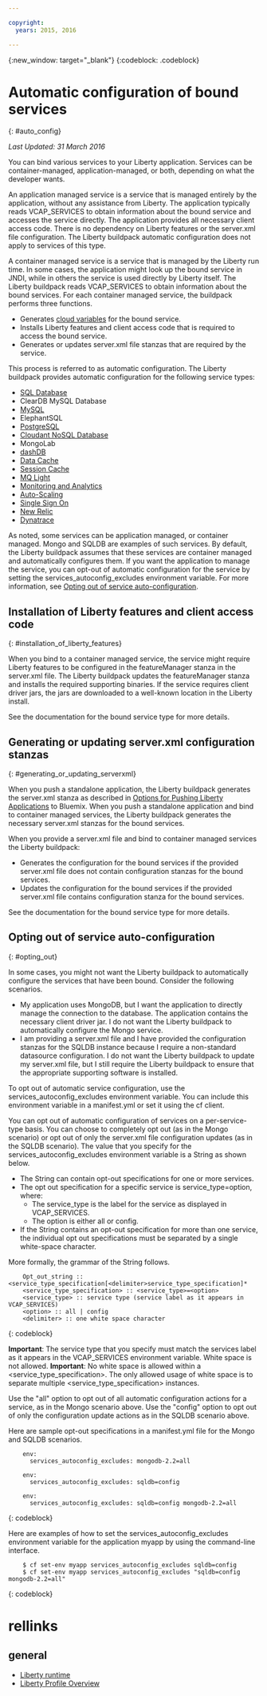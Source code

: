 ```yaml
---

copyright:
  years: 2015, 2016

---
```


{:new_window: target="_blank"}
{:codeblock: .codeblock}


# Automatic configuration of bound services
{: #auto_config}

*Last Updated: 31 March 2016*

You can bind various services to your Liberty application. Services can be container-managed, application-managed, or both, depending on what the developer wants.

An application managed service is a service that is managed entirely by the application, without any assistance from Liberty. The application typically reads VCAP_SERVICES to obtain information about the bound service and accesses the service directly. The application provides all necessary client access code. There is no dependency on Liberty features or the server.xml file configuration. The Liberty buildpack automatic configuration does not apply to services of this type.

A container managed service is a service that is managed by the Liberty run time. In some cases, the application might look up the bound service in JNDI, while in others the service is used directly by Liberty itself. The Liberty buildpack reads VCAP_SERVICES to obtain information about the bound services. For each container managed service, the buildpack performs three functions.

* Generates [cloud variables](optionsForPushing.html#accessing_info_of_bound_services) for the bound service.
* Installs Liberty features and client access code that is required to access the bound service.
* Generates or updates server.xml file stanzas that are required by the service.

This process is referred to as automatic configuration.
The Liberty buildpack provides automatic configuration for the following service types:

* [SQL Database](../../services/SQLDB/index.html#SQLDB)
* ClearDB MySQL Database
* [MySQL](../../services/MySQL/index.html#MySQL)
* ElephantSQL
* [PostgreSQL](../../services/PostgreSQL/index.html#PostgreSQL)
* [Cloudant NoSQL Database](../../services/Cloudant/index.html#Cloudant)
* MongoLab
* [dashDB](../../services/dashDB/index.html#dashDB)
* [Data Cache](../../services/DataCache/index.html#data_cache)
* [Session Cache](../../services/SessionCache/index.html#session_cache)
* [MQ Light](../../services/MQLight/index.html#mqlight010)
* [Monitoring and Analytics](../..//services/monana/index.html#gettingstartedtemplate)
* [Auto-Scaling](../../services/Auto-Scaling/index.html#autoscaling)
* [Single Sign On](../../services/SingleSignOn/index.html#sso_gettingstarted)
* [New Relic](newRelic.html)
* [Dynatrace](dynatrace.html)

As noted, some services can be application managed, or container managed. Mongo and SQLDB are examples of such services. By default, the Liberty buildpack assumes that these services are container managed and automatically configures them. If you want the application to manage the service, you can opt-out of automatic configuration for the service by setting the services_autoconfig_excludes environment variable. For more information, see [Opting out of service auto-configuration](autoConfig.html#opting_out).

## Installation of Liberty features and client access code
{: #installation_of_liberty_features}

When you bind to a container managed service, the service might require Liberty features to be configured in the featureManager stanza in the server.xml file. The Liberty buildpack updates the featureManager stanza and installs the required supporting binaries. If the service requires client driver jars, the jars are downloaded to a well-known location in the Liberty install.

See the documentation for the bound service type for more details.

## Generating or updating server.xml configuration stanzas
{: #generating_or_updating_serverxml}

When you push a standalone application, the Liberty buildpack generates the server.xml stanza as described in [Options for Pushing Liberty Applications](optionsForPushing.html#options_for_pushing) to Bluemix. When you push a standalone application and bind to container managed services, the Liberty buildpack generates the necessary server.xml stanzas for the bound services.

When you provide a server.xml file and bind to container managed services the Liberty buildpack:

* Generates the configuration for the bound services if the provided server.xml file does not contain configuration stanzas for the bound services.
* Updates the configuration for the bound services if the provided server.xml file contains configuration stanza for the bound services.

See the documentation for the bound service type for more details.

## Opting out of service auto-configuration
{: #opting_out}

In some cases, you might not want the Liberty buildpack to automatically configure the services that have been bound. Consider the following scenarios.

* My application uses MongoDB, but I want the application to directly manage the connection to the database. The application contains the necessary client driver jar. I do not want the Liberty buildpack to automatically configure the Mongo service.
* I am providing a server.xml file and I have provided the configuration stanzas for the SQLDB instance because I require a non-standard datasource configuration. I do not want the Liberty buildpack to update my server.xml file, but I still require the Liberty buildpack to ensure that the appropriate supporting software is installed.

To opt out of automatic service configuration, use the services_autoconfig_excludes environment variable. You can include this environment variable in a manifest.yml or set it using the cf client.

You can opt out of automatic configuration of services on a per-service-type basis. You can choose to completely opt out (as in the Mongo scenario) or opt out of only the server.xml file configuration updates (as in the SQLDB scenario). The value that you specify for the services_autoconfig_excludes environment variable is a String as shown below.

* The String can contain opt-out specifications for one or more services.
* The opt out specification for a specific service is service_type=option, where:
  * The service_type is the label for the service as displayed in VCAP_SERVICES.
  * The option is either all or config.
* If the String contains an opt-out specification for more than one service, the individual opt out specifications must be separated by a single white-space character.

More formally, the grammar of the String follows.

```
    Opt_out_string :: <service_type_specification[<delimiter>service_type_specification]*
    <service_type_specification> :: <service_type>=<option>
    <service_type> :: service type (service label as it appears in VCAP_SERVICES)
    <option> :: all | config
    <delimiter> :: one white space character
```
{: codeblock}

**Important**: The service type that you specify must match the services label as it appears in the VCAP_SERVICES environment variable. White space is not allowed.
**Important**: No white space is allowed within a <service_type_specification>. The only allowed usage of white space is to separate multiple <service_type_specification> instances.

Use the "all" option to opt out of all automatic configuration actions for a service, as in the Mongo scenario above. Use the "config" option to opt out of only the configuration update actions as in the SQLDB scenario above.

Here are sample opt-out specifications in a manifest.yml file for the Mongo and SQLDB scenarios.

```
    env:
      services_autoconfig_excludes: mongodb-2.2=all

    env:
      services_autoconfig_excludes: sqldb=config

    env:
      services_autoconfig_excludes: sqldb=config mongodb-2.2=all
```
{: codeblock}

Here are examples of how to set the services_autoconfig_excludes environment variable for the application myapp by using the command-line interface.

```
    $ cf set-env myapp services_autoconfig_excludes sqldb=config
    $ cf set-env myapp services_autoconfig_excludes "sqldb=config mongodb-2.2=all"
```
{: codeblock}

# rellinks
## general
* [Liberty runtime](index.html)
* [Liberty Profile Overview](http://www-01.ibm.com/support/knowledgecenter/SSAW57_8.5.5/com.ibm.websphere.wlp.nd.doc/ae/cwlp_about.html)
